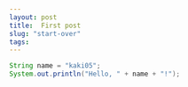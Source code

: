 ```yaml
---
layout: post
title:  First post
slug: "start-over"
tags:
---
```


```java
String name = "kaki05";
System.out.println("Hello, " + name + "!");
```
